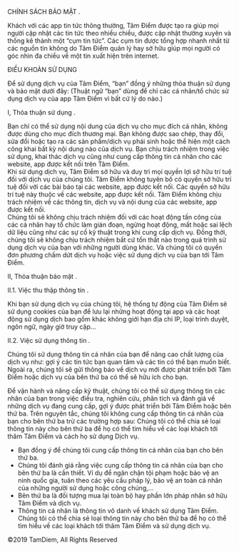 CHÍNH SÁCH BẢO MẬT . 

Khách với các app tin tức thông thường, Tâm Điểm được tạo ra giúp mọi người cập nhật các tin tức theo nhiều chiều, được cập nhật thường xuyên và thống kê thành một “cụm tin tức”. Các cụm tin được tổng hợp nhanh nhất từ các nguồn tin không do Tâm Điểm quản lý hay sở hữu giúp mọi người có góc nhìn đa chiều về một tin xuất hiện trên internet.   

ĐIỀU KHOẢN SỬ DỤNG    

Để sử dụng dịch vụ của Tâm Điểm, “bạn” đồng ý những thỏa thuận sử dụng và bảo mật dưới đây: 
(Thuật ngữ “bạn” dùng để chỉ các cá nhân/tổ chức sử dụng dịch vụ của app Tâm Điểm vì bất cứ lý do nào.)    

I, Thỏa thuận sử dụng . 

Bạn chỉ có thể sử dụng nội dung của dịch vụ cho mục đích cá nhân, không được dùng cho mục đích thương mại. Bạn không được sao chép, thay đổi, sửa đổi hoặc tạo ra các sản phẩm/dịch vụ phái sinh hoặc thể hiện một cách công khai bất kỳ nội dung nào của dịch vụ. Bạn chịu trách nhiệm trong việc sử dụng, khai thác dịch vụ cũng như cung cấp thông tin cá nhân cho các website, app được kết nối trên Tâm Điểm.  
Khi sử dụng dịch vụ, Tâm Điểm sở hữu và duy trì mọi quyền lợi sở hữu trí tuệ đối với dịch vụ của chúng tôi. Tâm Điểm không tuyên bố có quyền sở hữu trí tuệ đối với các bài báo tại các website, app được kết nối. Các quyền sở hữu trí tuệ này thuộc về các website, app được kết nối. Tâm Điểm không chịu trách nhiệm về các thông tin, dịch vụ và nội dung của các website, app được kết nối.   
Chúng tôi sẽ không chịu trách nhiệm đối với các hoạt động tấn công của các cá nhân hay tổ chức làm gián đoạn, ngừng hoạt động, mất hoặc sai lệch dữ liệu cũng như các sự cố kỹ thuật trong khi cung cấp dịch vụ. Đồng thời, chúng tôi sẽ không chịu trách nhiệm bất cứ tổn thất nào trong quá trình sử dụng dịch vụ của bạn với những người dùng khác. Và chúng tôi có quyền đơn phương chấm dứt dịch vụ hoặc việc sử dụng dịch vụ của bạn tới Tâm Điểm.   

II, Thỏa thuận bảo mật . 


II.1. Việc thu thập thông tin . 

Khi bạn sử dụng dịch vụ của chúng tôi, hệ thống tự động của Tâm Điểm sẽ sử dụng cookies của bạn để lưu lại những hoạt động tại app và các hoạt động sử dụng dịch bao gồm khác không giới hạn địa chỉ IP, loại trình duyệt, ngôn ngữ, ngày giờ truy cập…    

II.2. Việc sử dụng thông tin . 

Chúng tôi sử dụng thông tin cá nhân của bạn để nâng cao chất lượng của dịch vụ như: gợi ý các tin tức bạn quan tâm và các tin có thể bạn muốn biết. Ngoài ra, chúng tôi sẽ gửi thông báo về dịch vụ mới được phát triển bởi Tâm Điểm hoặc dịch vụ của bên thứ ba có thể sẽ hữu ích cho bạn.   


Để vận hành và nâng cấp kỹ thuật, chúng tôi có thể sử dụng thông tin các nhân của bạn trong việc điều tra, nghiên cứu, phân tích và đánh giá về những dịch vụ đang cung cấp, gợi ý được phát triển bởi Tâm Điểm hoặc bên thứ ba. 
Trên nguyên tắc, chúng tôi không cung cấp thông tin cá nhân của bạn cho bên thứ ba trừ các trường hợp sau: 
Chúng tôi có thể chia sẻ loại thông tin này cho bên thứ ba để họ có thể tìm hiểu về các loại khách tới thăm Tâm Điểm và cách họ sử dụng Dịch vụ.  
- Bạn đồng ý để chúng tôi cung cấp thông tin cá nhân của bạn cho bên thứ ba.   
- Chúng tôi đánh giá rằng việc cung cấp thông tin cá nhân của bạn cho bên thứ ba là cần thiết. Ví dụ để ngăn chặn tội phạm hoặc bảo vệ an ninh quốc gia, tuân theo các yêu cầu pháp lý, bảo vệ an toàn cá nhân của những người sử dụng hoặc công chúng,...   
- Bên thứ ba là đối tượng mua lại toàn bộ hay phần lớn pháp nhân sở hữu Tâm Điểm và dịch vụ.   
- Thông tin cá nhân là thông tin vô danh về khách sử dụng Tâm Điểm. Chúng tôi có thể chia sẻ loại thông tin này cho bên thứ ba để họ có thể tìm hiểu về các loại khách tới thăm Tâm Điểm và sử dụng dịch vụ.   
    

©2019 TamDiem, All Rights Reserved 
